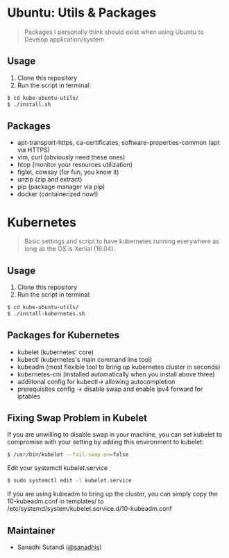 # Ubuntu: Utils & Packages

> Packages I personally think should exist when using Ubuntu to Develop application/system

## Usage

1. Clone this repository
2. Run the script in terminal:

  ```bash
  $ cd kube-ubuntu-utils/
  $ ./install.sh
  ```
  
## Packages
- apt-transport-https, ca-certificates, software-properties-common (apt via HTTPS)
- vim, curl (obviously need these ones)
- htop (monitor your resources utilization)
- figlet, cowsay (for fun, you know it)
- unzip (zip and extract)
- pip (package manager via pip)
- docker (containerized now!)

# Kubernetes
> Basic settings and script to have kubernetes running everywhere as long as the OS is Xenial (16.04).

## Usage

1. Clone this repository
2. Run the script in terminal:

  ```bash
  $ cd kube-ubuntu-utils/
  $ ./install-kubernetes.sh
  ```

## Packages for Kubernetes
- kubelet (kubernetes' core)
- kubectl (kubernetes's main command line tool)
- kubeadm (most flexible tool to bring up kubernetes cluster in seconds)
- kubernetes-cni (installed automatically when you install above three)
- addiitonal config for kubectl-> allowing autocompletion
- prerequisites config -> disable swap and enable ipv4 forward for iptables

## Fixing Swap Problem in Kubelet
If you are unwilling to disable swap in your machine, you can set kubelet to compromise with your setting by adding this environment to kubelet:
  
  ```bash
  $ /usr/bin/kubelet --fail-swap-on=false
  ```
Edit your systemctl kubelet.service
  
  ```bash
  $ sudo systemctl edit -l kubelet.service
  ```
If you are using kubeadm to bring up the cluster, you can simply copy the 10-kubeadm.conf in templates/ to /etc/systemd/system/kubelet.service.d/10-kubeadm.conf

## Maintainer

- Sanadhi Sutandi ([@sanadhis](https://github.com/sanadhis))